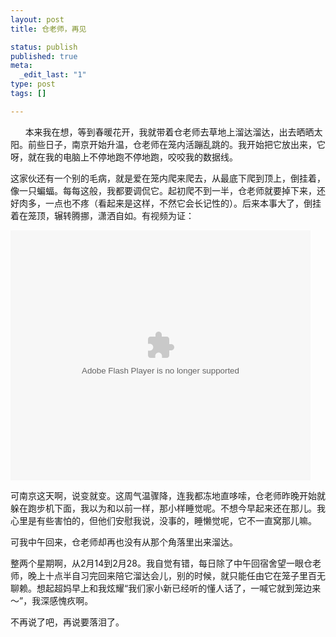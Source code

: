 ```yaml
--- 
layout: post
title: 仓老师，再见

status: publish
published: true
meta: 
  _edit_last: "1"
type: post
tags: []

---
```


      本来我在想，等到春暖花开，我就带着仓老师去草地上溜达溜达，出去晒晒太阳。前些日子，南京开始升温，仓老师在笼内活蹦乱跳的。我开始把它放出来，它呀，就在我的电脑上不停地跑不停地跑，咬咬我的数据线。<!--more-->


  这家伙还有一个别的毛病，就是爱在笼内爬来爬去，从最底下爬到顶上，倒挂着，像一只蝙蝠。每每这般，我都要调侃它。起初爬不到一半，仓老师就要掉下来，还好肉多，一点也不疼（看起来是这样，不然它会长记性的）。后来本事大了，倒挂着在笼顶，辗转腾挪，潇洒自如。有视频为证：


<object width="480" height="400" classid="clsid:d27cdb6e-ae6d-11cf-96b8-444553540000" codebase="http://download.macromedia.com/pub/shockwave/cabs/flash/swflash.cab#version=6,0,40,0"><param name="src" value="http://player.youku.com/player.php/sid/XMzU3OTQxNTg0/v.swf" /><param name="quality" value="high" /><param name="allowscriptaccess" value="sameDomain" /><embed width="480" height="400" type="application/x-shockwave-flash" src="http://player.youku.com/player.php/sid/XMzU3OTQxNTg0/v.swf" quality="high" allowscriptaccess="sameDomain" /></object>


可南京这天啊，说变就变。这周气温骤降，连我都冻地直哆嗦，仓老师昨晚开始就躲在跑步机下面，我以为和以前一样，那小样睡觉呢。不想今早起来还在那儿。我心里是有些害怕的，但他们安慰我说，没事的，睡懒觉呢，它不一直窝那儿嘛。


可我中午回来，仓老师却再也没有从那个角落里出来溜达。


整两个星期啊，从2月14到2月28。我自觉有错，每日除了中午回宿舍望一眼仓老师，晚上十点半自习完回来陪它溜达会儿，别的时候，就只能任由它在笼子里百无聊赖。想起超妈早上和我炫耀“我们家小新已经听的懂人话了，一喊它就到笼边来～”，我深感愧疚啊。


不再说了吧，再说要落泪了。



